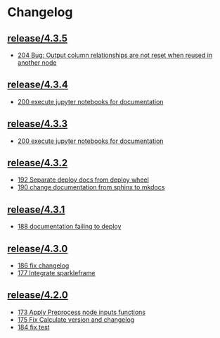 Changelog
=========


<h2><a href="https://github.com/flypipe/flypipe/tree/release/4.3.5" target="_blank" rel="noopener noreferrer">release/4.3.5</a></h2>

* <a href="https://github.com/flypipe/flypipe/issues/204" target="_blank" rel="noopener noreferrer">204 Bug: Output column relationships are not reset when reused in another node</a>

<h2><a href="https://github.com/flypipe/flypipe/tree/release/4.3.4" target="_blank" rel="noopener noreferrer">release/4.3.4</a></h2>

* <a href="https://github.com/flypipe/flypipe/issues/200" target="_blank" rel="noopener noreferrer">200 execute jupyter notebooks for documentation</a>

<h2><a href="https://github.com/flypipe/flypipe/tree/release/4.3.3" target="_blank" rel="noopener noreferrer">release/4.3.3</a></h2>

* <a href="https://github.com/flypipe/flypipe/issues/200" target="_blank" rel="noopener noreferrer">200 execute jupyter notebooks for documentation</a>

<h2><a href="https://github.com/flypipe/flypipe/tree/release/4.3.2" target="_blank" rel="noopener noreferrer">release/4.3.2</a></h2>

* <a href="https://github.com/flypipe/flypipe/issues/192" target="_blank" rel="noopener noreferrer">192 Separate deploy docs from deploy wheel</a>
* <a href="https://github.com/flypipe/flypipe/issues/190" target="_blank" rel="noopener noreferrer">190 change documentation from sphinx to mkdocs</a>

<h2><a href="https://github.com/flypipe/flypipe/tree/release/4.3.1" target="_blank" rel="noopener noreferrer">release/4.3.1</a></h2>

* <a href="https://github.com/flypipe/flypipe/issues/188" target="_blank" rel="noopener noreferrer">188 documentation failing to deploy</a>

<h2><a href="https://github.com/flypipe/flypipe/tree/release/4.3.0" target="_blank" rel="noopener noreferrer">release/4.3.0</a></h2>

* <a href="https://github.com/flypipe/flypipe/issues/186" target="_blank" rel="noopener noreferrer">186 fix changelog</a>
* <a href="https://github.com/flypipe/flypipe/issues/177" target="_blank" rel="noopener noreferrer">177 Integrate sparkleframe</a>

<h2><a href="https://github.com/flypipe/flypipe/tree/release/4.2.0" target="_blank" rel="noopener noreferrer">release/4.2.0</a></h2>

* <a href="https://github.com/flypipe/flypipe/issues/173" target="_blank" rel="noopener noreferrer">173 Apply Preprocess node inputs functions</a>
* <a href="https://github.com/flypipe/flypipe/issues/175" target="_blank" rel="noopener noreferrer">175 Fix Calculate version and changelog</a>
* <a href="https://github.com/flypipe/flypipe/issues/184" target="_blank" rel="noopener noreferrer">184 fix test</a>